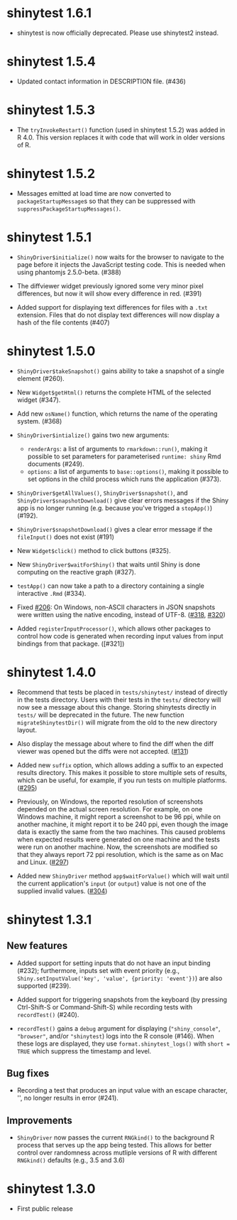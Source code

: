 # shinytest 1.6.1

* shinytest is now officially deprecated. Please use shinytest2 instead.

# shinytest 1.5.4

* Updated contact information in DESCRIPTION file. (#436)

# shinytest 1.5.3

* The `tryInvokeRestart()` function (used in shinytest 1.5.2) was added in R 4.0. This version replaces it with code that will work in older versions of R.

# shinytest 1.5.2

* Messages emitted at load time are now converted to `packageStartupMessage`s so that they can be suppressed with `suppressPackageStartupMessages()`.

# shinytest 1.5.1

* `ShinyDriver$initialize()` now waits for the browser to navigate to the page before it injects the JavaScript testing code. This is needed when using phantomjs 2.5.0-beta. (#388)

* The diffviewer widget previously ignored some very minor pixel differences, but now it will show every difference in red. (#391)

* Added support for displaying text differences for files with a `.txt` extension. Files that do not display text differences will now display a hash of the file contents (#407)

# shinytest 1.5.0

* `ShinyDriver$takeSnapshot()` gains ability to take a snapshot of a single
  element (#260).

* New `Widget$getHtml()` returns the complete HTML of the selected widget
  (#347).

* Add new `osName()` function, which returns the name of the operating system.
  (#368)

* `ShinyDriver$intialize()` gains two new arguments:
    * `renderArgs`: a list of arguments to `rmarkdown::run()`, making it possible to set parameters for parameterised `runtime: shiny` Rmd documents (#249).
    * `options`: a list of arguments to `base::options()`, making it possible to set options in the child process which runs the application (#373).

* `ShinyDriver$getAllValues()`, `ShinyDriver$snapshot()`, and
  `ShinyDriver$snapshotDownload()` give clear errors messages if the Shiny
  app is no longer running (e.g. because you've trigged a `stopApp()`) (#192).

* `ShinyDriver$snapshotDownload()` gives a clear error message if the
  `fileInput()` does not exist (#191)

* New `Widget$click()` method to click buttons (#325).

* New `ShinyDriver$waitForShiny()` that waits until Shiny is done computing
  on the reactive graph (#327).

* `testApp()` can now take a path to a directory containing a single
  interactive `.Rmd` (#334).

* Fixed [#206](https://github.com/rstudio/shinytest/issues/206): On Windows, non-ASCII characters in JSON snapshots were written using the native encoding, instead of UTF-8. ([#318](https://github.com/rstudio/shinytest/pull/318), [#320](https://github.com/rstudio/shinytest/pull/320))

* Added `registerInputProcessor()`, which allows other packages to control how code is generated when recording input values from input bindings from that package. ([#321])

# shinytest 1.4.0

* Recommend that tests be placed in `tests/shinytest/` instead of directly in the tests directory. Users with their tests in the `tests/` directory will now see a message about this change. Storing shinytests directly in `tests/` will be deprecated in the future. The new function `migrateShinytestDir()` will migrate from the old to the new directory layout.

* Also display the message about where to find the diff when the diff viewer was opened but the diffs were not accepted. ([#131](https://github.com/rstudio/shinytest/issues/131))

* Added new `suffix` option, which allows adding a suffix to an expected results directory. This makes it possible to store multiple sets of results, which can be useful, for example, if you run tests on multiple platforms. ([#295](https://github.com/rstudio/shinytest/pull/295))

* Previously, on Windows, the reported resolution of screenshots depended on the actual screen resolution. For example, on one Windows machine, it might report a screenshot to be 96 ppi, while on another machine, it might report it to be 240 ppi, even though the image data is exactly the same from the two machines. This caused problems when expected results were generated on one machine and the tests were run on another machine. Now, the screenshots are modified so that they always report 72 ppi resolution, which is the same as on Mac and Linux. ([#297](https://github.com/rstudio/shinytest/pull/297))

* Added new `ShinyDriver` method `app$waitForValue()` which will wait until the current application's `input` (or `output`) value is not one of the supplied invalid values.  ([#304](https://github.com/rstudio/shinytest/pull/304))

# shinytest 1.3.1

## New features

* Added support for setting inputs that do not have an input binding (#232); furthermore, inputs set with event priority (e.g., `Shiny.setInputValue('key', 'value', {priority: 'event'})`) are also supported (#239).

* Added support for triggering snapshots from the keyboard (by pressing Ctrl-Shift-S or Command-Shift-S) while recording tests with `recordTest()` (#240).

* `recordTest()` gains a `debug` argument for displaying (`"shiny_console"`, `"browser"`, and/or `"shinytest`) logs into the R console (#146). When these logs are displayed, they use `format.shinytest_logs()` with `short = TRUE` which suppress the timestamp and level.

## Bug fixes

* Recording a test that produces an input value with an escape character, '\', no longer results in error (#241).

## Improvements

* `ShinyDriver` now passes the current `RNGkind()` to the background R process that serves up the app being tested. This allows for better control over randomness across mutliple versions of R with different `RNGkind()` defaults (e.g., 3.5 and 3.6)

# shinytest 1.3.0

* First public release
